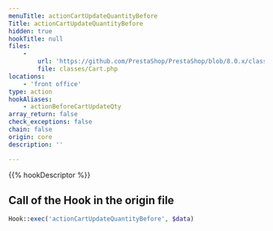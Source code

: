 ```yaml
---
menuTitle: actionCartUpdateQuantityBefore
Title: actionCartUpdateQuantityBefore
hidden: true
hookTitle: null
files:
    -
        url: 'https://github.com/PrestaShop/PrestaShop/blob/8.0.x/classes/Cart.php'
        file: classes/Cart.php
locations:
    - 'front office'
type: action
hookAliases:
    - actionBeforeCartUpdateQty
array_return: false
check_exceptions: false
chain: false
origin: core
description: ''

---
```


{{% hookDescriptor %}}

## Call of the Hook in the origin file

```php
Hook::exec('actionCartUpdateQuantityBefore', $data)
```
